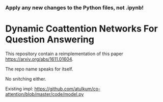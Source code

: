 ### Apply any new changes to the Python files, not .ipynb!

# Dynamic Coattention Networks For Question Answering

This repository contain a reimplementation of this paper https://arxiv.org/abs/1611.01604.

The repo name speaks for itself.

No snitching either.

Existing impl: https://github.com/atulkum/co-attention/blob/master/code/model.py
